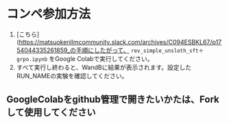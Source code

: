 #  コンペ参加方法
1. [こちら](https://matsuokenllmcommunity.slack.com/archives/C094ESBKL67/p1754044335261859_の手順にしたがって、 `rev_simple_unsloth_sft＋grpo.ipynb` をGoogle Colabで実行してください。
2. すべて実行し終わると、WandBに結果が表示されます。設定したRUN_NAMEの実験を確認してください。

## GoogleColabをgithub管理で開きたいかたは、Forkして使用してください
